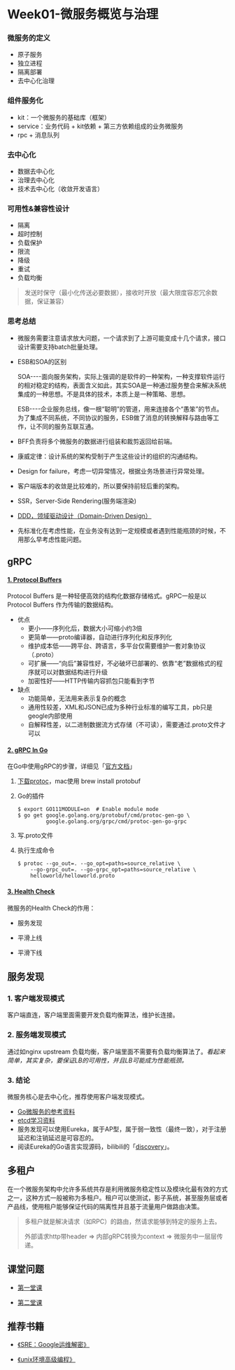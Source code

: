 # Week01-微服务概览与治理

### 微服务的定义

* 原子服务
* 独立进程
* 隔离部署
* 去中心化治理

### 组件服务化

* kit：一个微服务的基础库（框架）
* service：业务代码 + kit依赖 + 第三方依赖组成的业务微服务
* rpc + 消息队列

### 去中心化

* 数据去中心化
* 治理去中心化
* 技术去中心化（收敛开发语言）

### 可用性&兼容性设计

* 隔离
* 超时控制
* 负载保护
* 限流
* 降级
* 重试
* 负载均衡

> 发送时保守（最小化传送必要数据），接收时开放（最大限度容忍冗余数据，保证兼容）

### 思考总结

* 微服务需要注意请求放大问题，一个请求到了上游可能变成十几个请求，接口设计需要支持batch批量处理。

* ESB和SOA的区别

  SOA----面向服务架构，实际上强调的是软件的一种架构，一种支撑软件运行的相对稳定的结构，表面含义如此，其实SOA是一种通过服务整合来解决系统集成的一种思想。不是具体的技术，本质上是一种策略、思想。

  ESB----企业服务总线，像一根“聪明”的管道，用来连接各个“愚笨”的节点。为了集成不同系统，不同协议的服务，ESB做了消息的转换解释与路由等工作，让不同的服务互联互通。

* BFF负责将多个微服务的数据进行组装和裁剪返回给前端。

* 康威定律：设计系统的架构受制于产生这些设计的组织的沟通结构。

* Design for failure，考虑一切异常情况，根据业务场景进行异常处理。

* 客户端版本的收敛是比较难的，所以要保持前轻后重的架构。

* SSR，Server-Side Rendering(服务端渲染)

* [DDD，领域驱动设计（Domain-Driven Design）](https://tech.meituan.com/2017/12/22/ddd-in-practice.html)

* 先标准化在考虑性能，在业务没有达到一定规模或者遇到性能瓶颈的时候，不用那么早考虑性能问题。

##  gRPC

#### [1. Protocol Buffers](https://developers.google.com/protocol-buffers/docs/proto3)

Protocol Buffers 是一种轻便高效的结构化数据存储格式。gRPC一般是以 Protocol Buffers 作为传输的数据结构。

* 优点
  * 更小——序列化后，数据大小可缩小约3倍
  * 更简单——proto编译器，自动进行序列化和反序列化
  * 维护成本低——跨平台、跨语言，多平台仅需要维护一套对象协议（.proto）
  * 可扩展——“向后”兼容性好，不必破坏已部署的、依靠“老”数据格式的程序就可以对数据结构进行升级
  * 加密性好——HTTP传输内容抓包只能看到字节
* 缺点
  * 功能简单，无法用来表示复杂的概念
  * 通用性较差，XML和JSON已成为多种行业标准的编写工具，pb只是geogle内部使用
  * 自解释性差，以二进制数据流方式存储（不可读），需要通过.proto文件才可以

#### [2. gRPC In Go](https://grpc.io/docs/languages/go/quickstart/)

在Go中使用gRPC的步骤，详细见「[官方文档](https://grpc.io/docs/languages/go/quickstart/)」

1. [下载protoc](https://grpc.io/docs/protoc-installation/)，mac使用 brew install protobuf

2. Go的插件

   ```shell
   $ export GO111MODULE=on  # Enable module mode
   $ go get google.golang.org/protobuf/cmd/protoc-gen-go \
            google.golang.org/grpc/cmd/protoc-gen-go-grpc
   ```

3. 写.proto文件

4. 执行生成命令

   ```shell
   $ protoc --go_out=. --go_opt=paths=source_relative \
       --go-grpc_out=. --go-grpc_opt=paths=source_relative \
       helloworld/helloworld.proto
   ```

#### [3. Health Check](https://github.com/grpc/grpc/blob/master/doc/health-checking.md)

微服务的Health Check的作用：

* 服务发现

* 平滑上线
* 平滑下线

## 服务发现

### 1. 客户端发现模式

客户端直连，客户端里面需要开发负载均衡算法，维护长连接。

### 2. 服务端发现模式

通过如nginx upstream 负载均衡，客户端里面不需要有负载均衡算法了。*看起来简单，其实复杂，要保证LB的可用性，并且LB可能成为性能瓶颈。*

### 3. 结论

微服务核心是去中心化，推荐使用客户端发现模式。

* [Go微服务的参考资料](https://callistaenterprise.se/blogg/teknik/2017/02/17/go-blog-series-part1/)
* [etcd学习资料](https://github.com/Bingjian-Zhu/etcd-example)
* 服务发现可以使用Eureka，属于AP型，属于弱一致性（最终一致），对于注册延迟和注销延迟是可容忍的。
* 阅读Eureka的Go语言实现源码，bilibili的「[discovery](https://github.com/bilibili/discovery)」。

## 多租户

在一个微服务架构中允许多系统共存是利用微服务稳定性以及模块化最有效的方式之一，这种方式一般被称为多租户。租户可以使测试，影子系统，甚至服务层或者产品线，使用租户能够保证代码的隔离性并且基于流量用户做路由决策。

>多租户就是解决请求（如RPC）的路由，然请求能够到特定的服务上去。
>
>外部请求http带header => 内部gRPC转换为context => 微服务中一层层传递。

## 课堂问题

* [第一堂课](https://shimo.im/docs/x8dxHkQRcdCHX8j3)

* [第二堂课](https://shimo.im/docs/WxJp66WCtjVwKDK3)

## 推荐书籍

* [《SRE：Google运维解密》](https://book.douban.com/subject/26875239/)

* [《unix环境高级编程》](https://book.douban.com/subject/25900403/)